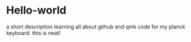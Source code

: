 # Hello-world
a short description
learning all about github and qmk code for my planck keyboard. this is neat!
